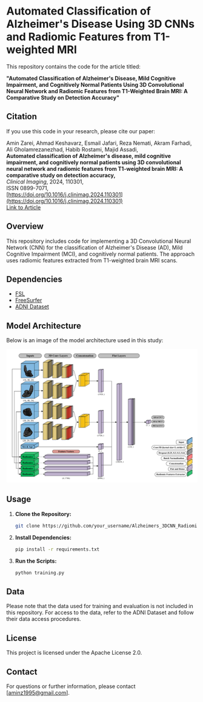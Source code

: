 # Automated Classification of Alzheimer's Disease Using 3D CNNs and Radiomic Features from T1-weighted MRI
This repository contains the code for the article titled:

**"Automated Classification of Alzheimer's Disease, Mild Cognitive Impairment, and Cognitively Normal Patients Using 3D Convolutional Neural Network and Radiomic Features from T1-Weighted Brain MRI: A Comparative Study on Detection Accuracy"**

## Citation

If you use this code in your research, please cite our paper:

Amin Zarei, Ahmad Keshavarz, Esmail Jafari, Reza Nemati, Akram Farhadi, Ali Gholamrezanezhad, Habib Rostami, Majid Assadi,  
**Automated classification of Alzheimer's disease, mild cognitive impairment, and cognitively normal patients using 3D convolutional neural network and radiomic features from T1-weighted brain MRI: A comparative study on detection accuracy,**  
*Clinical Imaging*, 2024, 110301,  
ISSN 0899-7071,  
[https://doi.org/10.1016/j.clinimag.2024.110301](https://doi.org/10.1016/j.clinimag.2024.110301)  
[Link to Article](https://www.sciencedirect.com/science/article/pii/S0899707124002316)


## Overview

This repository includes code for implementing a 3D Convolutional Neural Network (CNN) for the classification of Alzheimer's Disease (AD), Mild Cognitive Impairment (MCI), and cognitively normal patients. The approach uses radiomic features extracted from T1-weighted brain MRI scans.

## Dependencies

- [FSL](https://fsl.fmrib.ox.ac.uk/fsl/fslwiki/FSL)
- [FreeSurfer](https://surfer.nmr.mgh.harvard.edu/)
- [ADNI Dataset](http://adni.loni.usc.edu/)

## Model Architecture

Below is an image of the model architecture used in this study:

![Model Architecture](images/model.png)

## Usage

1. **Clone the Repository:**
   
   ```bash
   git clone https://github.com/your_username/Alzheimers_3DCNN_Radiomics.git
   ```

2. **Install Dependencies:**
   
   ```bash
   pip install -r requirements.txt
   ```
  
3. **Run the Scripts:**

   ```bash
   python training.py
   ```

## Data
Please note that the data used for training and evaluation is not included in this repository. For access to the data, refer to the ADNI Dataset and follow their data access procedures.

## License
This project is licensed under the Apache License 2.0.

## Contact
For questions or further information, please contact [aminz1995@gmail.com].
   
